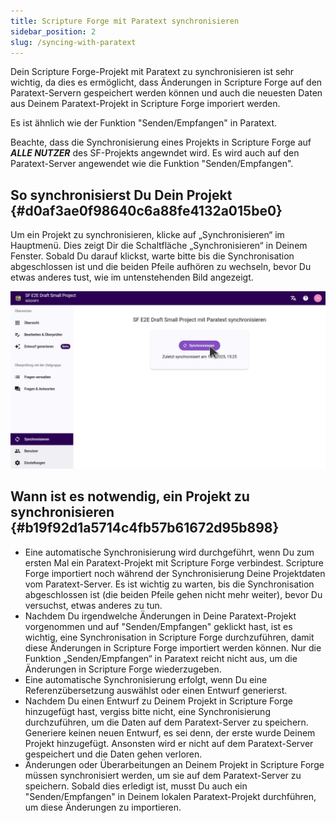 ```yaml
---
title: Scripture Forge mit Paratext synchronisieren
sidebar_position: 2
slug: /syncing-with-paratext
---
```


Dein Scripture Forge-Projekt mit Paratext zu synchronisieren ist sehr wichtig, da dies es ermöglicht, dass Änderungen in Scripture Forge auf den Paratext-Servern gespeichert werden können und auch die neuesten Daten aus Deinem Paratext-Projekt in Scripture Forge imporiert werden.

Es ist ähnlich wie der Funktion "Senden/Empfangen" in Paratext.

Beachte, dass die Synchronisierung eines Projekts in Scripture Forge auf _**ALLE NUTZER**_ des SF-Projekts angewndet wird. Es wird auch auf den Paratext-Server angewendet wie die Funktion "Senden/Empfangen".

## **So synchronisierst Du Dein Projekt** {#d0af3ae0f98640c6a88fe4132a015be0}

Um ein Projekt zu synchronisieren, klicke auf „Synchronisieren“ im Hauptmenü. Dies zeigt Dir die Schaltfläche „Synchronisieren“ in Deinem Fenster. Sobald Du darauf klickst, warte bitte bis die Synchronisation abgeschlossen ist und die beiden Pfeile aufhören zu wechseln, bevor Du etwas anderes tust, wie im untenstehenden Bild angezeigt.

![](./sync.png)

## **Wann ist es notwendig, ein Projekt zu synchronisieren** {#b19f92d1a5714c4fb57b61672d95b898}

- Eine automatische Synchronisierung wird durchgeführt, wenn Du zum ersten Mal ein Paratext-Projekt mit Scripture Forge verbindest. Scripture Forge importiert noch während der Synchronisierung Deine Projektdaten vom Paratext-Server. Es ist wichtig zu warten, bis die Synchronisation abgeschlossen ist (die beiden Pfeile gehen nicht mehr weiter), bevor Du versuchst, etwas anderes zu tun.
- Nachdem Du irgendwelche Änderungen in Deine Paratext-Projekt vorgenommen und auf "Senden/Empfangen" geklickt hast, ist es wichtig, eine Synchronisation in Scripture Forge durchzuführen, damit diese Änderungen in Scripture Forge importiert werden können. Nur die Funktion „Senden/Empfangen“ in Paratext reicht nicht aus, um die Änderungen in Scripture Forge wiederzugeben.
- Eine automatische Synchronisierung erfolgt, wenn Du eine Referenzübersetzung auswählst oder einen Entwurf generierst.
- Nachdem Du einen Entwurf zu Deinem Projekt in Scripture Forge hinzugefügt hast, vergiss bitte nicht, eine Synchronisierung durchzuführen, um die Daten auf dem Paratext-Server zu speichern. Generiere keinen neuen Entwurf, es sei denn, der erste wurde Deinem Projekt hinzugefügt. Ansonsten wird er nicht auf dem Paratext-Server gespeichert und die Daten gehen verloren.
- Änderungen oder Überarbeitungen an Deinem Projekt in Scripture Forge müssen synchronisiert werden, um sie auf dem Paratext-Server zu speichern. Sobald dies erledigt ist, musst Du auch ein "Senden/Empfangen" in Deinem lokalen Paratext-Projekt durchführen, um diese Änderungen zu importieren.
